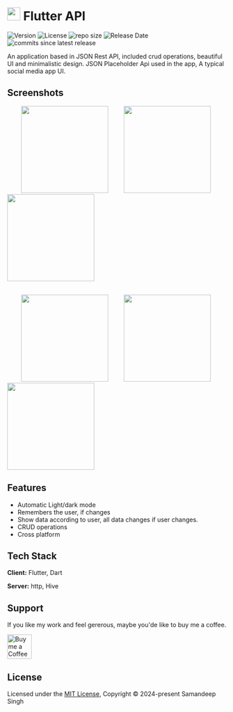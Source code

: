 

# <img src="https://github.com/samanjhutty/Flutter-API/blob/main/android/app/src/main/res/mipmap-mdpi/ic_launcher.png" width="30" height="30"> Flutter API 

![Version](https://img.shields.io/github/v/release/samanjhutty/flutter-api)
![License](https://img.shields.io/github/license/samanjhutty/flutter-api)
![repo size](https://img.shields.io/github/repo-size/samanjhutty/flutter-api)
![Release Date](https://img.shields.io/github/release-date/samanjhutty/flutter-api)
![ commits since latest release](https://img.shields.io/github/commits-since/samanjhutty/flutter-api/latest)

An application based in JSON Rest API, included crud operations, beautiful UI and minimalistic design. JSON Placeholder Api used in the app, A typical social media app UI.


## Screenshots

&emsp;&emsp; <img src="https://github.com/samanjhutty/Flutter-API/blob/main/screenshots/posts.png" width="200"> &emsp;&emsp; <img src="https://github.com/samanjhutty/Flutter-API/blob/main/screenshots/show-photos.png" width="200"> &emsp;&emsp; <img src="https://github.com/samanjhutty/Flutter-API/blob/main/screenshots/todos.png" width="200"> 

<br/> &emsp;&emsp; <img src="https://github.com/samanjhutty/Flutter-API/blob/main/screenshots/user-details.png" width="200"> &emsp;&emsp; <img src="https://github.com/samanjhutty/Flutter-API/blob/main/screenshots/new-album.png" width="200"> &emsp;&emsp; <img src="https://github.com/samanjhutty/Flutter-API/blob/main/screenshots/users.png" width="200"> 


## Features

- Automatic Light/dark mode
- Remembers the user, if changes
- Show data according to user, all data changes if user changes.
- CRUD operations
- Cross platform


## Tech Stack

**Client:** Flutter, Dart

**Server:** http, Hive


## Support

If you like my work and feel gererous, maybe you'de like to buy me a coffee.<br/>

<a href="https://www.buymeacoffee.com/samandeepsingh"><img alt="Buy me a Coffee" height="56" src="https://cdn.jsdelivr.net/npm/@intergrav/devins-badges@3/assets/cozy/donate/buymeacoffee-singular_vector.svg"></a>




## License

Licensed under the [MIT License](https://choosealicense.com/licenses/mit/), Copyright © 2024-present Samandeep Singh
